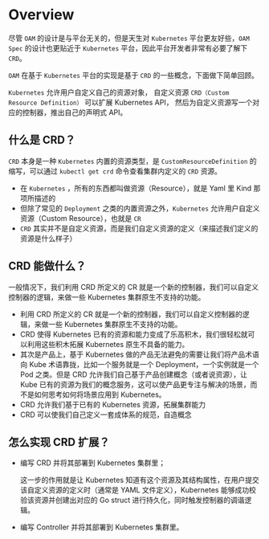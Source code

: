 # Overview

尽管 `OAM` 的设计是与平台无关的，但是天生对 `Kubernetes` 平台更友好些，`OAM Spec` 的设计也更贴近于 `Kubernetes` 平台，因此平台开发者非常有必要了解下 `CRD`。

`OAM` 在基于 `Kubernetes` 平台的实现是基于 `CRD` 的一些概念，下面做下简单回顾。

`Kubernetes` 允许用户自定义自己的资源对象， 自定义资源 `CRD（Custom Resource Definition）` 可以扩展 Kubernetes API， 然后为自定义资源写一个对应的控制器，推出自己的声明式 API。

## 什么是 CRD？

`CRD` 本身是一种 `Kubernetes` 内置的资源类型，是 `CustomResourceDefinition` 的缩写，可以通过 `kubectl get crd` 命令查看集群内定义的 `CRD` 资源。

- 在 `Kubernetes` ，所有的东西都叫做资源（Resource），就是 Yaml 里 Kind 那项所描述的
- 但除了常见的 `Deployment` 之类的内置资源之外，`Kubernetes` 允许用户自定义资源（Custom Resource），也就是 `CR`
- `CRD` 其实并不是自定义资源，而是我们自定义资源的定义（来描述我们定义的资源是什么样子）

## CRD 能做什么？

一般情况下，我们利用 CRD 所定义的 CR 就是一个新的控制器，我们可以自定义控制器的逻辑，来做一些 Kubernetes 集群原生不支持的功能。

- 利用 CRD 所定义的 CR 就是一个新的控制器，我们可以自定义控制器的逻辑，来做一些 Kubernetes 集群原生不支持的功能。
- CRD 使得 Kubernetes 已有的资源和能力变成了乐高积木，我们很轻松就可以利用这些积木拓展 Kubernetes 原生不具备的能力。
- 其次是产品上，基于 Kubernetes 做的产品无法避免的需要让我们将产品术语向 Kube 术语靠拢，比如一个服务就是一个 Deployment，一个实例就是一个 Pod 之类。但是 CRD 允许我们自己基于产品创建概念（或者说资源），让 Kube 已有的资源为我们的概念服务，这可以使产品更专注与解决的场景，而不是如何思考如何将场景应用到 Kubernetes。
- CRD 允许我们基于已有的 Kubernetes 资源，拓展集群能力
- CRD 可以使我们自己定义一套成体系的规范，自造概念

## 怎么实现 CRD 扩展？

- 编写 CRD 并将其部署到 Kubernetes 集群里；

   这一步的作用就是让 Kubernetes 知道有这个资源及其结构属性，在用户提交该自定义资源的定义时（通常是 YAML 文件定义），Kubernetes 能够成功校验该资源并创建出对应的 Go struct 进行持久化，同时触发控制器的调谐逻辑。

- 编写 Controller 并将其部署到 Kubernetes 集群里。